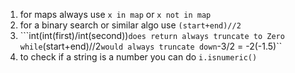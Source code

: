 1) for maps always use ``x in map`` or ``x not in map``
2) for a binary search or similar algo use ``(start+end)//2``
3) ```int(int(first)/int(second))`` does return always truncate to Zero while ``(start+end)//2`` would always truncate down ``-3/2 = -2(-1.5)``
4) to check if a string is a number you can do ``i.isnumeric()``
